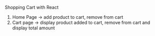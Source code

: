 Shopping Cart with React
1. Home Page -> add product to cart, remove from cart
2. Cart page -> display product added to cart, remove from cart and display total amount
